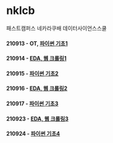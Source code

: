 # nklcb
패스트캠퍼스 네카라쿠배 데이터사이언스스쿨

#### 210913 - OT, [파이썬 기초1](https://github.com/keepithunnyt/nklcb/blob/main/210913.md)

#### 210914 - [EDA, 웹 크롤링1](https://github.com/keepithunnyt/nklcb/blob/main/210914.md)

#### 210915 - [파이썬 기초2](https://github.com/keepithunnyt/nklcb/blob/main/210915.md)

#### 210916 - [EDA, 웹 크롤링2](https://github.com/keepithunnyt/nklcb/blob/main/210916.md)

#### 210917 - [파이썬 기초3](https://github.com/keepithunnyt/nklcb/blob/main/210916.md)

#### 210923 - [EDA, 웹 크롤링3](https://github.com/keepithunnyt/nklcb/blob/main/210923.md)

#### 210924 - [파이썬 기초4](https://github.com/keepithunnyt/nklcb/blob/main/210924.md)
